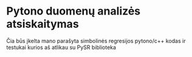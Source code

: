 # Pytono duomenų analizės atsiskaitymas

Čia būs įkelta mano parašyta simbolinės regresijos pytono/c++ kodas ir testukai kurios aš atlikau su PySR biblioteka
